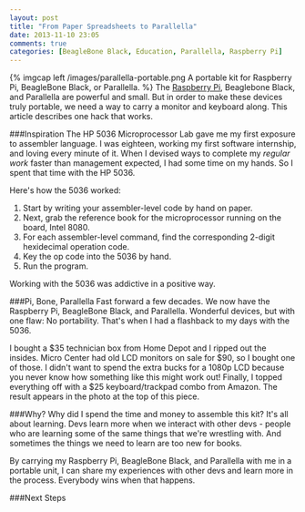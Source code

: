 ```yaml
---
layout: post
title: "From Paper Spreadsheets to Parallella"
date: 2013-11-10 23:05
comments: true
categories: [BeagleBone Black, Education, Parallella, Raspberry Pi]
---
```

{% imgcap left /images/parallella-portable.png A portable kit for Raspberry Pi, BeagleBone Black, or Parallella. %}
The [Raspberry Pi](/blog/2012/12/03/ruby-on-raspberry-pi/), Beaglebone Black, and Parallella are powerful and small. But in order to make these devices truly portable, we need a way to carry a monitor and keyboard along. This article describes one hack that works.

###Inspiration
The HP 5036 Microprocessor Lab gave me my first exposure to assembler language. I was eighteen, working my first software internship, and loving every minute of it. When I devised ways to complete my _regular work_ faster than management expected, I had some time on my hands. So I spent that time with the HP 5036.

Here's how the 5036 worked:
1. Start by writing your assembler-level code by hand on paper.
2. Next, grab the reference book for the microprocessor running on the
   board, Intel 8080.
3. For each assembler-level command, find the corresponding 2-digit
   hexidecimal operation code.
4. Key the op code into the 5036 by hand. 
5. Run the program.

Working with the 5036 was addictive in a positive way.

###Pi, Bone, Parallella
Fast forward a few decades. We now have the Raspberry Pi, BeagleBone
Black, and Parallella. Wonderful devices, but with one flaw: No
portability. That's when I had a flashback to my days with the 5036.

I bought a $35 technician box from Home Depot and I ripped out the insides. Micro Center had old LCD monitors on sale for $90, so I bought one of those. I didn't want to spend the extra bucks for a 1080p LCD because you never know how something like this might work out! Finally, I topped everything off with a $25 keyboard/trackpad combo from Amazon.  The result appears in the photo at the top of this piece.

###Why?
Why did I spend the time and money to assemble this kit? It's all about learning. Devs learn more when we interact with other devs - people who are learning some of the same things that we're wrestling with. And sometimes the things we need to learn are too new for books.

By carrying my Raspberry Pi, BeagleBone Black, and Parallella with me in a portable unit, I can share my experiences with other devs and learn more in the process.  Everybody wins when that happens.

###Next Steps





